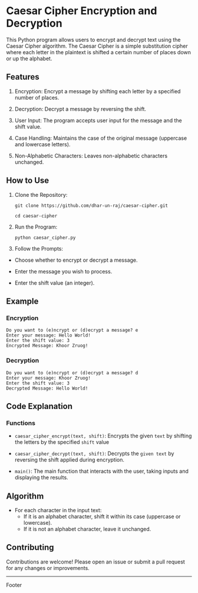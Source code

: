 # **Caesar Cipher Encryption and Decryption**

This Python program allows users to encrypt and decrypt text using the Caesar Cipher algorithm. The Caesar Cipher is a simple substitution cipher where each letter in the plaintext is shifted a certain number of places down or up the alphabet.


## **Features**
1. Encryption: Encrypt a message by shifting each letter by a specified number of places.

2. Decryption: Decrypt a message by reversing the shift.

3. User Input: The program accepts user input for the message and the shift value.

4. Case Handling: Maintains the case of the original message (uppercase and lowercase letters).

5. Non-Alphabetic Characters: Leaves non-alphabetic characters unchanged.



## **How to Use**
1. Clone the Repository:

   `git clone https://github.com/dhar-un-raj/caesar-cipher.git`

   `cd caesar-cipher`

3. Run the Program:

   `python caesar_cipher.py`

4. Follow the Prompts:

- Choose whether to encrypt or decrypt a message.

- Enter the message you wish to process.

- Enter the shift value (an integer).

## Example
### Encryption
```
Do you want to (e)ncrypt or (d)ecrypt a message? e
Enter your message: Hello World!
Enter the shift value: 3
Encrypted Message: Khoor Zruog!
```
### Decryption
```
Do you want to (e)ncrypt or (d)ecrypt a message? d
Enter your message: Khoor Zruog!
Enter the shift value: 3
Decrypted Message: Hello World!
```

## Code Explanation
### Functions
- `caesar_cipher_encrypt(text, shift)`: Encrypts the given `text` by shifting the letters by the specified `shift` value

- `caesar_cipher_decrypt(text, shift)`: Decrypts the `given text` by reversing the shift applied during encryption.

- `main()`: The main function that interacts with the user, taking inputs and displaying the results.

 ## Algorithm
 - For each character in the input text:
     - If it is an alphabet character, shift it within its case (uppercase or lowercase).
     - If it is not an alphabet character, leave it unchanged.

## Contributing

Contributions are welcome! Please open an issue or submit a pull request for any changes or improvements.

---
Footer
